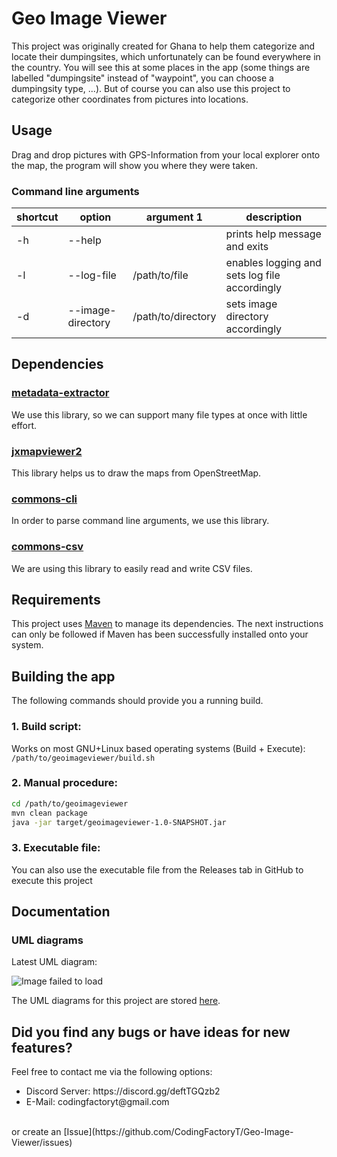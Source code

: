 # Geo Image Viewer
This project was originally created for Ghana to help them categorize and locate their dumpingsites, which unfortunately can be found everywhere in the country.
You will see this at some places in the app (some things are labelled "dumpingsite" instead of "waypoint", you can choose a dumpingsity type, ...). But of course you can also use this project to categorize other coordinates from pictures into locations.

## Usage
Drag and drop pictures with GPS-Information from your local explorer onto the map, the program will show you where they were taken.

### Command line arguments
| shortcut | option            | argument 1         | description                                   |
|----------|-------------------|--------------------|-----------------------------------------------|
| -h       | --help            |                    | prints help message and exits                 |
| -l       | --log-file        | /path/to/file      | enables logging and sets log file accordingly |
| -d       | --image-directory | /path/to/directory | sets image directory accordingly              |

## Dependencies

### [metadata-extractor](https://github.com/drewnoakes/metadata-extractor)
We use this library, so we can support many file types at once with little effort.

### [jxmapviewer2](https://github.com/msteiger/jxmapviewer2)
This library helps us to draw the maps from OpenStreetMap.

### [commons-cli](https://commons.apache.org/proper/commons-cli/)
In order to parse command line arguments, we use this library.

### [commons-csv](https://commons.apache.org/proper/commons-csv/)
We are using this library to easily read and write CSV files.

## Requirements
This project uses [Maven](https://maven.apache.org/) to manage its dependencies.
The next instructions can only be followed if Maven has been successfully installed onto your system.

## Building the app
The following commands should provide you a running build.

### 1. Build script:
Works on most GNU+Linux based operating systems (Build + Execute):
`/path/to/geoimageviewer/build.sh`

### 2. Manual procedure:
```bash
cd /path/to/geoimageviewer
mvn clean package
java -jar target/geoimageviewer-1.0-SNAPSHOT.jar
```

### 3. Executable file:
You can also use the executable file from the Releases tab in GitHub to execute this project

## Documentation
### UML diagrams
Latest UML diagram:

![Image failed to load](https://github.com/madcomputerscientists/geoimageviewer/blob/main/plans/UML/MainDiagram-latest.png?raw=true)

The UML diagrams for this project are stored [here](https://github.com/madcomputerscientists/geoimageviewer/tree/main/plans/UML).

## Did you find any bugs or have ideas for new features?
Feel free to contact me via the following options:
<ul>
 <li> Discord Server: https://discord.gg/deftTGQzb2 </li>
 <li> E-Mail: codingfactoryt@gmail.com </li>
</ul>
<br>
or create an [Issue](https://github.com/CodingFactoryT/Geo-Image-Viewer/issues)
